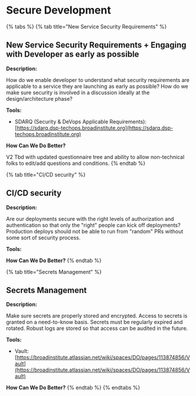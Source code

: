 # Secure Development

{% tabs %}
{% tab title="New Service Security Requirements" %}
## New Service Security Requirements + Engaging with Developer as early as possible

**Description:**

How do we enable developer to understand what security requirements are applicable to a service they are launching as early as possible? How do we make sure security is involved in a discussion ideally at the design/architecture phase?

**Tools:**

* SDARQ \(Security & DeVops Applicable Requirements\):[https://sdarq.dsp-techops.broadinstitute.org](https://sdarq.dsp-techops.broadinstitute.org)

**How Can We Do Better?**

V2 Tbd with updated questionnaire tree and ability to allow non-technical folks to edit/add questions and conditions.
{% endtab %}

{% tab title="CI/CD security" %}
## CI/CD security

**Description:**

Are our deployments secure with the right levels of authorization and authentication so that only the "right" people can kick off deployments? Production deploys should not be able to run from "random" PRs without some sort of security process.

**Tools:**

**How Can We Do Better?**
{% endtab %}

{% tab title="Secrets Management" %}
## Secrets Management

**Description:**

Make sure secrets are properly stored and encrypted. Access to secrets is granted on a need-to-know basis. Secrets must be regularly expired and rotated. Robust logs are stored so that access can be audited in the future.

**Tools:**

* Vault:[https://broadinstitute.atlassian.net/wiki/spaces/DO/pages/113874856/Vault](https://broadinstitute.atlassian.net/wiki/spaces/DO/pages/113874856/Vault)

**How Can We Do Better?**
{% endtab %}
{% endtabs %}

